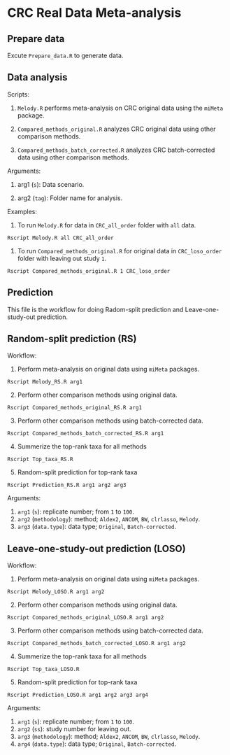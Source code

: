 # CRC Real Data Meta-analysis

## Prepare data

Excute `Prepare_data.R` to generate data.

## Data analysis

Scripts:

1. `Melody.R` performs meta-analysis on CRC original data using the `miMeta` package.

2. `Compared_methods_original.R` analyzes CRC original data using other comparison methods.

3. `Compared_methods_batch_corrected.R` analyzes CRC batch-corrected data using other comparison methods.

Arguments:

1. arg1 (`s`): Data scenario.

2. arg2 (`tag`): Folder name for analysis.

Examples: 

1. To run `Melody.R` for data in `CRC_all_order` folder with `all` data.
```console
Rscript Melody.R all CRC_all_order
```

1. To run `Compared_methods_original.R` for original data in `CRC_loso_order` folder with leaving out study `1`.
```console
Rscript Compared_methods_original.R 1 CRC_loso_order
```

## Prediction

This file is the workflow for doing Radom-split prediction and Leave-one-study-out prediction.

## Random-split prediction (RS)
Workflow:
1. Perform meta-analysis on original data using `miMeta` packages.
```console
Rscript Melody_RS.R arg1
```

2. Perform other comparison methods using original data.
```console
Rscript Compared_methods_original_RS.R arg1
```

3. Perform other comparison methods using batch-corrected data.
```console
Rscript Compared_methods_batch_corrected_RS.R arg1
```

4. Summerize the top-rank taxa for all methods
```console
Rscript Top_taxa_RS.R
```

5. Random-split prediction for top-rank taxa
```console
Rscript Prediction_RS.R arg1 arg2 arg3
```
Arguments:
1. `arg1` (`s`): replicate number; from `1` to `100`.
2. `arg2` (`methodology`): method; `Aldex2`, `ANCOM`, `BW`, `clrlasso`, `Melody`.
3. `arg3` (`data.type`): data type; `Original`, `Batch-corrected`.

## Leave-one-study-out prediction (LOSO)
Workflow:
1. Perform meta-analysis on original data using `miMeta` packages.
```console
Rscript Melody_LOSO.R arg1 arg2
```

2. Perform other comparison methods using original data.
```console
Rscript Compared_methods_original_LOSO.R arg1 arg2
```

3. Perform other comparison methods using batch-corrected data.
```console
Rscript Compared_methods_batch_corrected_LOSO.R arg1 arg2
```

4. Summerize the top-rank taxa for all methods
```console
Rscript Top_taxa_LOSO.R
```

5. Random-split prediction for top-rank taxa
```console
Rscript Prediction_LOSO.R arg1 arg2 arg3 arg4
```
Arguments:
1. `arg1` (`s`): replicate number; from `1` to `100`.
2. `arg2` (`ss`): study number for leaving out.
3. `arg3` (`methodology`): method; `Aldex2`, `ANCOM`, `BW`, `clrlasso`, `Melody`.
4. `arg4` (`data.type`): data type; `Original`, `Batch-corrected`.

```
